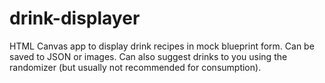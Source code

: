 # drink-displayer
HTML Canvas app to display drink recipes in mock blueprint form. Can be saved to JSON or images. 
Can also suggest drinks to you using the randomizer (but usually not recommended for consumption).
